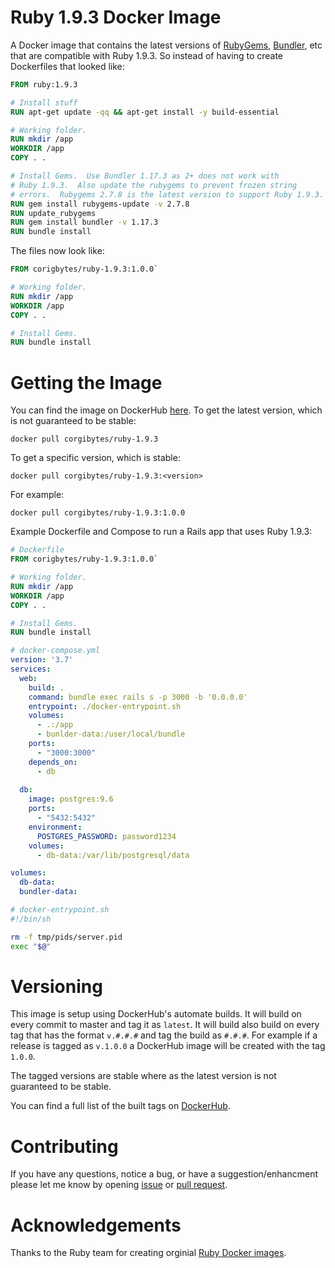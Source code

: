 # Ruby 1.9.3 Docker Image
A Docker image that contains the latest versions of [RubyGems](https://github.com/rubygems/rubygems), [Bundler](https://bundler.io/), etc that are compatible with Ruby 1.9.3.  So instead of having to create Dockerfiles that looked like:

```dockerfile
FROM ruby:1.9.3

# Install stuff
RUN apt-get update -qq && apt-get install -y build-essential

# Working folder.
RUN mkdir /app
WORKDIR /app
COPY . .

# Install Gems.  Use Bundler 1.17.3 as 2+ does not work with
# Ruby 1.9.3.  Also update the rubygems to prevent frozen string
# errors.  Rubygems 2.7.8 is the latest version to support Ruby 1.9.3.
RUN gem install rubygems-update -v 2.7.8
RUN update_rubygems
RUN gem install bundler -v 1.17.3
RUN bundle install
```

The files now look like:

```dockerfile
FROM corigbytes/ruby-1.9.3:1.0.0`

# Working folder.
RUN mkdir /app
WORKDIR /app
COPY . .

# Install Gems.
RUN bundle install
```

# Getting the Image
You can find the image on DockerHub [here](https://hub.docker.com/r/corgibytes/ruby-1.9.3).  To get the latest version, which is not guaranteed to be stable:

`docker pull corgibytes/ruby-1.9.3`

To get a specific version, which is stable:

`docker pull corgibytes/ruby-1.9.3:<version>`

For example:

`docker pull corgibytes/ruby-1.9.3:1.0.0`

Example Dockerfile and Compose to run a Rails app that uses Ruby 1.9.3:

```dockerfile
# Dockerfile
FROM corigbytes/ruby-1.9.3:1.0.0`

# Working folder.
RUN mkdir /app
WORKDIR /app
COPY . .

# Install Gems.
RUN bundle install
```

```yml
# docker-compose.yml
version: '3.7'
services:
  web:
    build: .
    command: bundle exec rails s -p 3000 -b '0.0.0.0'
    entrypoint: ./docker-entrypoint.sh
    volumes:
      - .:/app
      - bunlder-data:/user/local/bundle
    ports:
      - "3000:3000"
    depends_on:
      - db
      
  db: 
    image: postgres:9.6
    ports:
      - "5432:5432"
    environment:
      POSTGRES_PASSWORD: password1234
    volumes:
      - db-data:/var/lib/postgresql/data

volumes:
  db-data:
  bundler-data:
```

```bash
# docker-entrypoint.sh
#!/bin/sh

rm -f tmp/pids/server.pid
exec "$@"
```

# Versioning
This image is setup using DockerHub's automate builds.  It will build on every commit to master and tag it as `latest`.  It will build also build on every tag that has the format `v.#.#.#` and tag the build as `#.#.#`.   For example if a release is tagged as `v.1.0.0` a DockerHub image will be created with the tag `1.0.0`.

The tagged versions are stable where as the latest version is not guaranteed to be stable.

You can find a full list of the built tags on [DockerHub](https://hub.docker.com/r/corgibytes/ruby-1.9.3/tags).

# Contributing
If you have any questions, notice a bug, or have a suggestion/enhancment please let me know by opening [issue](https://github.com/corgibytes/ruby_193_docker/issues) or [pull request](https://github.com/corgibytes/ruby_193_docker/pulls).

# Acknowledgements
Thanks to the Ruby team for creating orginial [Ruby Docker images](https://hub.docker.com/_/ruby).
